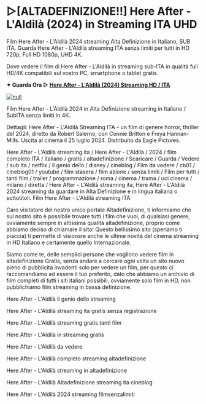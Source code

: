 # ▷[ALTADEFINIZIONE!!] Here After - L'Aldilà (2024) in Streaming ITA UHD

Film Here After - L'Aldilà 2024 streaming Alta Definizione in Italiano, SUB ITA. Guarda Here After - L'Aldilà streaming ITA senza limiti per tutti in HD 720p, Full HD 1080p, UHD 4K.

Dove vedere il film di Here After - L'Aldilà in streaming sub-ITA in qualità full HD/4K compatibili sul vostro PC, smartphone o tablet gratis.

**✦ Guarda Ora ▷ [Here After - L'Aldilà (2024) Streaming HD / ITA](https://popcorn-tv.online/it/movie/1096838/here-after)**

[![null](https://cdn.pixabay.com/photo/2013/07/13/11/45/play-158609_960_720.png)](https://popcorn-tv.online/it/movie/1096838/here-after)

Film Here After - L'Aldilà 2024 in Alta Definizione streaming in Italiano / SubITA senza limiti in 4K.

Dettagli: Here After - L'Aldilà Streaming ITA - un film di genere horror, thriller del 2024, diretto da Robert Salerno, con Connie Britton e Freya Hannan-Mills. Uscita al cinema il 25 luglio 2024. Distribuito da Eagle Pictures.

Here After - L'Aldilà streaming ita / Here After - L'Aldilà / 2024 / film completo ITA / italiano / gratis / altadefinizione / Scaricare / Guarda / Vedere / sub ita / netflix / il genio dello / disney / cineblog / Film da vedere / cb01 / cineblog01 / youtube / film stasera / film azione / senza limiti / Film per tutti / tanti film / trailer / programmazione / roma / cinema / trama / uci cinema / milano / diretta / Here After - L'Aldilà streaming ita, Here After - L'Aldilà 2024 streaming da guardare in Alta Definizione e in lingua italiana o sottotitoli. Film Here After - L'Aldilà streaming ITA

Caro visitatore del nostro unico portale Altadefinizione, ti informiamo che sul nostro sito è possibile trovare tutti i film che vuoi, di qualsiasi genere, ovviamente sempre in altissima qualità altadefinizione, proprio come abbiamo deciso di chiamare il sito! Questo bellissimo sito (speriamo ti piaccia) ti permette di visionare anche le ultime novità del cinema streaming in HD Italiano e certamente quello Internazionale.

Siamo come te, delle semplici persone che vogliono vedere film in altadefinizione Gratis, senza andare a cercare ogni volta un sito nuovo pieno di pubblicità invadenti solo per vedere un film, per questo ci raccomandiamo ad essere il tuo preferito, dato che abbiamo un archivio di film completi di tutti i siti italiani possibili, ovviamente solo film in HD, non pubblichiamo film streaming in bassa definizione.

Here After - L'Aldilà il genio dello streaming

Here After - L'Aldilà streaming ita gratis senza registrazione

Here After - L'Aldilà streaming gratis tanti film

Here After - L'Aldilà in streaming gratis

Here After - L'Aldilà da vedere

Here After - L'Aldilà completo streaming altadefinizione

Here After - L'Aldilà streaming in altadefinizione

Here After - L'Aldilà Altadefinizione streaming ita cineblog

Here After - L'Aldilà 2024 streaming filmsenzalimiti
